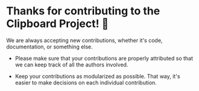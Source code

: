 # Thanks for contributing to  the Clipboard Project! 👋

We are always accepting new contributions, whether it's code, documentation, or something else. 

- Please make sure that your contributions are properly attributed so that we can keep track of all the authors involved.

- Keep your contributions as modularized as possible. That way, it's easier to make decisions on each individual contribution.
